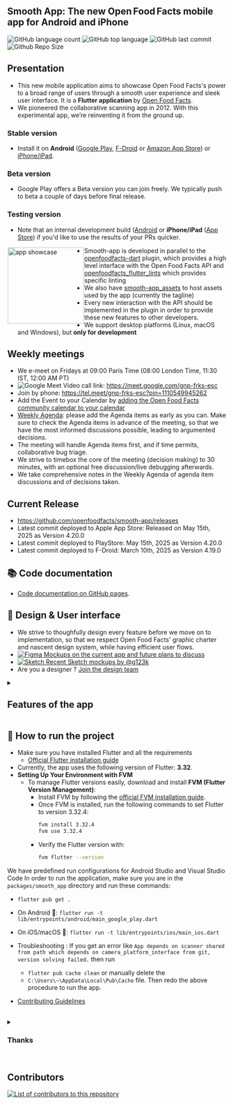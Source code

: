 ## Smooth App: The new Open Food Facts mobile app for Android and iPhone

![GitHub language count](https://img.shields.io/github/languages/count/openfoodfacts/smooth-app)
![GitHub top language](https://img.shields.io/github/languages/top/openfoodfacts/smooth-app)
![GitHub last commit](https://img.shields.io/github/last-commit/openfoodfacts/smooth-app)
![Github Repo Size](https://img.shields.io/github/repo-size/openfoodfacts/smooth-app)

## Presentation

- This new mobile application aims to showcase Open Food Facts's power to a broad range of users through a smooth user experience and sleek user interface. It is a <b> Flutter application </b> by [Open Food Facts](https://github.com/openfoodfacts).
- We pioneered the collaborative scanning app in 2012. With this experimental app, we’re reinventing it from the ground up.

### Stable version
- Install it on **Android** ([Google Play](https://play.google.com/store/apps/details?id=org.openfoodfacts.scanner), [F-Droid](https://f-droid.org/fr/packages/openfoodfacts.github.scrachx.openfood/) or [Amazon App Store](https://www.amazon.com/Open-Food-Facts-food-Nutriscore/dp/B00U49IVIU)) or [iPhone/iPad](https://apps.apple.com/app/open-food-facts/id588797948).

### Beta version
- Google Play offers a Beta version you can join freely. We typically push to beta a couple of days before final release.

### Testing version
- Note that an internal development build ([Android](https://play.google.com/apps/internaltest/4699092342921529278) or **iPhone/iPad** ([App Store](https://testflight.apple.com/join/c2tiBHgd)) if you'd like to use the results of your PRs quicker.

<img alt="app showcase" height='175' src="https://user-images.githubusercontent.com/1689815/168430524-3adc923a-1ce3-4233-9af5-02e9d49a76ca.png" align="left" hspace="1" vspace="1">

- Smooth-app is developed in parallel to the [openfoodfacts-dart](https://github.com/openfoodfacts/openfoodfacts-dart) plugin, which provides a high level interface with the Open Food Facts API and [openfoodfacts_flutter_lints](https://github.com/openfoodfacts/openfoodfacts_flutter_lints) which provides specific linting
- We also have [smooth-app_assets](https://github.com/openfoodfacts/smooth-app_assets) to host assets used by the app (currently the tagline)
- Every new interaction with the API should be implemented in the plugin in order to provide these new features to other developers.
- We support desktop platforms (Linux, macOS and Windows), but **only for development**

## Weekly meetings

- We e-meet on Fridays at 09:00 Paris Time (08:00 London Time, 11:30 IST, 12:00 AM PT)
- ![Google Meet](https://img.shields.io/badge/Google%20Meet-00897B?logo=google-meet&logoColor=white) Video call link: <https://meet.google.com/gnp-frks-esc>
- Join by phone: <https://tel.meet/gnp-frks-esc?pin=1110549945262>
- Add the Event to your Calendar by [adding the Open Food Facts community calendar to your calendar](https://wiki.openfoodfacts.org/Events)
- [Weekly Agenda](https://docs.google.com/document/d/1MGQqMV7M4JTjFcRsiRvMZ8bnmd9vJWdSyRR3wJHUBMk/edit): please add the Agenda items as early as you can. Make sure to check the Agenda items in advance of the meeting, so that we have the most informed discussions possible, leading to argumented decisions.
- The meeting will handle Agenda items first, and if time permits, collaborative bug triage.
- We strive to timebox the core of the meeting (decision making) to 30 minutes, with an optional free discussion/live debugging afterwards.
- We take comprehensive notes in the Weekly Agenda of agenda item discussions and of decisions taken.

## Current Release
- https://github.com/openfoodfacts/smooth-app/releases
- Latest commit deployed to Apple App Store: Released on May 15th, 2025 as Version 4.20.0
- Latest commit deployed to PlayStore: May 15th, 2025 as Version 4.20.0
- Latest commit deployed to F-Droid: March 10th, 2025 as Version 4.19.0

## 📚 Code documentation
- [Code documentation on GitHub pages](https://openfoodfacts.github.io/smooth-app/).

## 🎨 Design & User interface
- We strive to thoughfully design every feature before we move on to implementation, so that we respect Open Food Facts' graphic charter and nascent design system, while having efficient user flows.
- [![Figma](https://img.shields.io/badge/figma-%23F24E1E.svg?logo=figma&logoColor=white) Mockups on the current app and future plans to discuss](https://www.figma.com/file/nFMjewFAOa8c4ahtob7CAB/Mobile-App-Design-(Quentin)?node-id=0%3A1&t=SrBuT7gBdhapUerx-0)
- [![Sketch](https://img.shields.io/badge/Sketch-%23F24E1E.svg?logo=sketch&logoColor=white) Recent Sketch mockups by @g123k](https://www.sketch.com/s/11375b6d-9c02-4920-846d-a2b1376600b9/p/95D14BAF-AD1E-449F-9AB7-27E328773827/canvas)
- Are you a designer ? [Join the design team](https://github.com/openfoodfacts/openfoodfacts-design)

<details><summary><h2>Features of the app</h2></summary>

## ✨ Features

Full list of features on the wiki: https://wiki.openfoodfacts.org/Mobile_App/Features

- a scan that truly matches who you are (Green: the product matches your criteria, Red: there is a problem, Gray: Help us answer you by photographing the products)
- a product page that's knowledgeable, building on the vast amount of food facts we collect collaboratively, and other sources of knowledge, to help you make better food decisions

### You can

- scan and compare in 15 seconds the 3 brands of tomato sauces left on the shelf, on your terms.
- get a tailored comparison of any food category
- set your preferences without ruining your privacy

### Criteria you can pick

- Environment: Eco-Score
- Health: Additives & Ultra processed foods, Salt, Allergens, Nutri-Score

</details>

## 🚀 How to run the project
- Make sure you have installed Flutter and all the requirements
  - [Official Flutter installation guide](https://docs.flutter.dev/get-started/install)
- Currently, the app uses the following version of Flutter: **3.32**.
 - **Setting Up Your Environment with FVM**
   - To manage Flutter versions easily, download and install **FVM (Flutter Version Management)**:
     - Install FVM by following the [official FVM installation guide](https://fvm.app/documentation/getting-started/installation).
     - Once FVM is installed, run the following commands to set Flutter to version 3.32.4:
       ```bash
       fvm install 3.32.4
       fvm use 3.32.4
       ```
     - Verify the Flutter version with:
       ```bash
       fvm flutter --version
       ```

We have predefined run configurations for Android Studio and Visual Studio Code
In order to run the application, make sure you are in the `packages/smooth_app` directory and run these commands:
- `flutter pub get .`
- On Android 🤖: `flutter run -t lib/entrypoints/android/main_google_play.dart`
- On iOS/macOS 🍎: `flutter run -t lib/entrypoints/ios/main_ios.dart`
- Troubleshooting : If you get an error like `App depends on scanner shared from path which depends on camera_platform_interface from git, version solving failed.`  then run
  - `flutter pub cache clean` or manually delete  the  
  - `C:\Users\~\AppData\Local\Pub\Cache`  file.
 Then redo the above procedure to run the app.

- [Contributing Guidelines](https://github.com/openfoodfacts/smooth-app/blob/develop/CONTRIBUTING.md)

<br>

<details><summary><h3>Thanks</h3></summary>
The app was initially created by Primael. The new Open Food Facts app (smooth_app) was then made possible thanks to an initial grant by the Mozilla Foundation in February 2020, after Pierre pitched them the idea at FOSDEM. A HUGE THANKS 🧡
In addition to the core role of the community, we also had the support from several Google.org fellows and a ShareIt fellow that helped us eventually release the app in June 2022.
</details>
<br>

## Contributors

<a href="https://github.com/openfoodfacts/smooth-app/graphs/contributors">
  <img alt="List of contributors to this repository" src="https://contrib.rocks/image?repo=openfoodfacts/smooth-app" />
</a>

